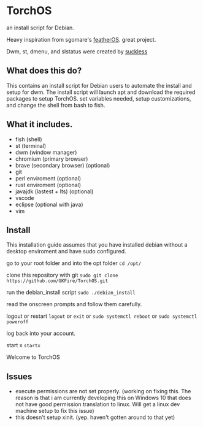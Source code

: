 # TorchOS
an install script for Debian.

Heavy inspiration from sgomare's [featherOS](https://github.com/sgomare/featherOS). great project.

Dwm, st, dmenu, and slstatus were created by [suckless](https://suckless.org)

What does this do?
----------
  This contains an install script for Debian users to automate the install and setup for dwm. The install script will launch apt and download the required packages to setup TorchOS. set variables needed, setup customizations, and change the shell from bash to fish.

What it includes.
----------
- fish (shell)
- st (terminal)
- dwm (window manager)
- chromium (primary browser)
- brave (secondary browser) (optional)
- git
- perl enviroment (optional)
- rust enviroment (optional)
- javajdk (lastest + lts) (optional)
- vscode
- eclipse (optional with java)
- vim

Install
---------
This installation guide assumes that you have installed debian without a desktop enviroment and have sudo configured.

go to your root folder and into the opt folder
`cd /opt/`

clone this repository with git
`sudo git clone https://github.com/GKFire/TorchOS.git`

run the debian_install script
`sudo ./debian_install`

read the onscreen prompts and follow them carefully.

logout or restart
`logout` or `exit` or `sudo systemctl reboot` or `sudo systemctl poweroff`

log back into your account.

start x
`startx`
  
Welcome to TorchOS

Issues
-------
- execute permissions are not set properly. (working on fixing this. The reason is that i am currently developing this on Windows 10 that does not have good permission translation to linux. Will get a linux dev machine setup to fix this issue)
- this doesn't setup xinit. (yep. haven't gotten around to that yet)
